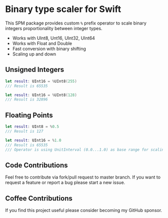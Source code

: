 # Binary type scaler for Swift

This SPM package provides custom `%`  prefix operator to scale binary integers proportionality between integer types.

- Works with UInt8, Unt16, UInt32, UInt64
- Works with Float and Double
- Fast conversion with binary shifting
- Scaling up and down

## Unsigned Integers
```swift
let result: UInt16 = %UInt8(255)
/// Result is 65535

let result: UInt16 = %UInt8(128)
/// Result is 32896
```

## Floating Points
```swift
let result: UInt8 = %0.5
/// Result is 127

let result: UInt16 = %1.0
/// Result is 65535
/// Operator is using UnitInterval (0.0...1.0) as base range for scaling.
```

## Code Contributions
Feel free to contribute via fork/pull request to master branch. If you want to request a feature or report a bug please start a new issue.

## Coffee Contributions
If you find this project useful please consider becoming my GitHub sponsor.
